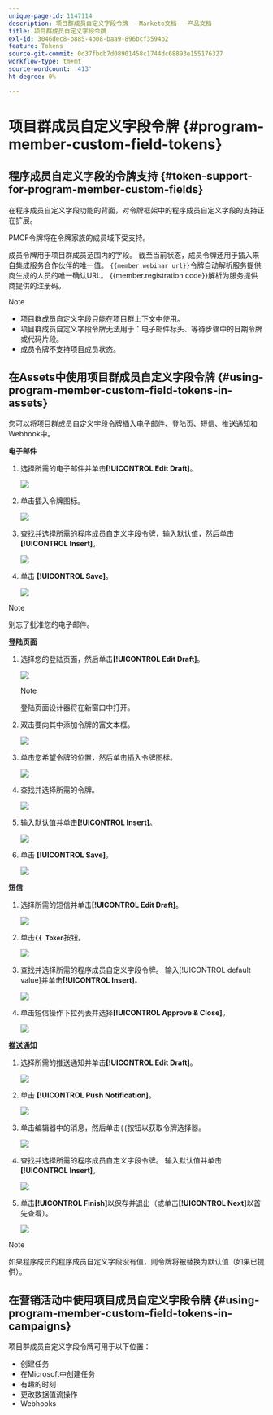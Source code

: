 ```yaml
---
unique-page-id: 1147114
description: 项目群成员自定义字段令牌 — Marketo文档 — 产品文档
title: 项目群成员自定义字段令牌
exl-id: 3046dec8-b885-4b08-baa9-896bcf3594b2
feature: Tokens
source-git-commit: 0d37fbdb7d08901458c1744dc68893e155176327
workflow-type: tm+mt
source-wordcount: '413'
ht-degree: 0%

---
```


# 项目群成员自定义字段令牌 {#program-member-custom-field-tokens}

## 程序成员自定义字段的令牌支持 {#token-support-for-program-member-custom-fields}

在程序成员自定义字段功能的背面，对令牌框架中的程序成员自定义字段的支持正在扩展。

PMCF令牌将在令牌家族的成员域下受支持。

成员令牌用于项目群成员范围内的字段。 截至当前状态，成员令牌还用于插入来自集成服务合作伙伴的唯一值。 `{{member.webinar url}}`令牌自动解析服务提供商生成的人员的唯一确认URL。 {{member.registration code}}解析为服务提供商提供的注册码。

>[!NOTE]
>
>* 项目群成员自定义字段只能在项目群上下文中使用。
>* 项目群成员自定义字段令牌无法用于：电子邮件标头、等待步骤中的日期令牌或代码片段。
>* 成员令牌不支持项目成员状态。

## 在Assets中使用项目群成员自定义字段令牌 {#using-program-member-custom-field-tokens-in-assets}

您可以将项目群成员自定义字段令牌插入电子邮件、登陆页、短信、推送通知和Webhook中。

**电子邮件**

1. 选择所需的电子邮件并单击&#x200B;**[!UICONTROL Edit Draft]**。

   ![](assets/program-member-custom-field-tokens-1.png)

1. 单击插入令牌图标。

   ![](assets/program-member-custom-field-tokens-2.png)

1. 查找并选择所需的程序成员自定义字段令牌，输入默认值，然后单击&#x200B;**[!UICONTROL Insert]**。

   ![](assets/program-member-custom-field-tokens-3.png)

1. 单击 **[!UICONTROL Save]**。

   ![](assets/program-member-custom-field-tokens-4.png)

>[!NOTE]
>
>别忘了批准您的电子邮件。

**登陆页面**

1. 选择您的登陆页面，然后单击&#x200B;**[!UICONTROL Edit Draft]**。

   ![](assets/program-member-custom-field-tokens-5.png)

   >[!NOTE]
   >
   >登陆页面设计器将在新窗口中打开。

1. 双击要向其中添加令牌的富文本框。

   ![](assets/program-member-custom-field-tokens-6.png)

1. 单击您希望令牌的位置，然后单击插入令牌图标。

   ![](assets/program-member-custom-field-tokens-7.png)

1. 查找并选择所需的令牌。

   ![](assets/program-member-custom-field-tokens-8.png)

1. 输入默认值并单击&#x200B;**[!UICONTROL Insert]**。

   ![](assets/program-member-custom-field-tokens-9.png)

1. 单击 **[!UICONTROL Save]**。

   ![](assets/program-member-custom-field-tokens-10.png)

**短信**

1. 选择所需的短信并单击&#x200B;**[!UICONTROL Edit Draft]**。

   ![](assets/program-member-custom-field-tokens-11.png)

1. 单击&#x200B;**`{{ Token`**&#x200B;按钮。

   ![](assets/program-member-custom-field-tokens-12.png)

1. 查找并选择所需的程序成员自定义字段令牌。 输入[!UICONTROL default value]并单击&#x200B;**[!UICONTROL Insert]**。

   ![](assets/program-member-custom-field-tokens-13.png)

1. 单击短信操作下拉列表并选择&#x200B;**[!UICONTROL Approve & Close]**。

   ![](assets/program-member-custom-field-tokens-14.png)

**推送通知**

1. 选择所需的推送通知并单击&#x200B;**[!UICONTROL Edit Draft]**。

   ![](assets/program-member-custom-field-tokens-15.png)

1. 单击 **[!UICONTROL Push Notification]**。

   ![](assets/program-member-custom-field-tokens-16.png)

1. 单击编辑器中的消息，然后单击`{{`按钮以获取令牌选择器。

   ![](assets/program-member-custom-field-tokens-17.png)

1. 查找并选择所需的程序成员自定义字段令牌。 输入默认值并单击&#x200B;**[!UICONTROL Insert]**。

   ![](assets/program-member-custom-field-tokens-18.png)

1. 单击&#x200B;**[!UICONTROL Finish]**&#x200B;以保存并退出（或单击&#x200B;**[!UICONTROL Next]**&#x200B;以首先查看）。

   ![](assets/program-member-custom-field-tokens-19.png)

>[!NOTE]
>
>如果程序成员的程序成员自定义字段没有值，则令牌将被替换为默认值（如果已提供）。

## 在营销活动中使用项目成员自定义字段令牌 {#using-program-member-custom-field-tokens-in-campaigns}

项目群成员自定义字段令牌可用于以下位置：

* 创建任务
* 在Microsoft中创建任务
* 有趣的时刻
* 更改数据值流操作
* Webhooks
